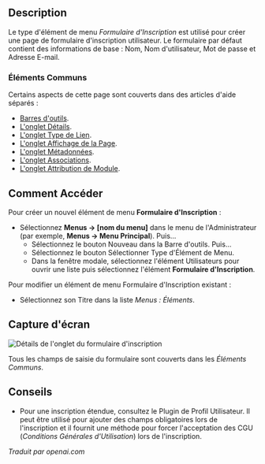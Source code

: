 <!-- Filename: Help4.x:Menu_Item:_Registration_Form  / Display title: Formulaire d'inscription -->

## Description

Le type d'élément de menu *Formulaire d'Inscription* est utilisé pour créer une page de formulaire d'inscription utilisateur. Le formulaire par défaut contient des informations de base : Nom, Nom d'utilisateur, Mot de passe et Adresse E-mail.

### Éléments Communs

Certains aspects de cette page sont couverts dans des articles d'aide séparés :

* [Barres d'outils](jdocmanual?article=help/common-elements/toolbars).
* [L'onglet Détails](jdocmanual?article=help/menu-items-common/menu-item-details).
* [L'onglet Type de Lien](jdocmanual?article=help/menu-items-common/menu-item-link-type).
* [L'onglet Affichage de la Page](jdocmanual?article=help/menu-items-common/menu-item-page-display).
* [L'onglet Métadonnées](jdocmanual?article=help/menu-items-common/menu-item-metadata).
* [L'onglet Associations](jdocmanual?article=help/common-elements/edit-associations).
* [L'onglet Attribution de Module](jdocmanual?article=help/menu-items-common/menu-item-module-assignment).

## Comment Accéder

Pour créer un nouvel élément de menu **Formulaire d'Inscription** :

- Sélectionnez **Menus → \[nom du menu\]** dans le menu de l'Administrateur
  (par exemple, **Menus → Menu Principal**). Puis...
  - Sélectionnez le bouton Nouveau dans la Barre d'outils. Puis...
  - Sélectionnez le bouton Sélectionner Type d'Élément de Menu.
  - Dans la fenêtre modale, sélectionnez l'élément Utilisateurs pour ouvrir une liste puis
    sélectionnez l'élément **Formulaire d'Inscription**.

Pour modifier un élément de menu Formulaire d'Inscription existant :

- Sélectionnez son Titre dans la liste *Menus : Éléments*.

## Capture d'écran

![Détails de l'onglet du formulaire d'inscription](../../../fr/images/menu-items/users-registration-form-details-tab.png)

Tous les champs de saisie du formulaire sont couverts dans les *Éléments Communs*.

## Conseils

- Pour une inscription étendue, consultez le Plugin de Profil Utilisateur. Il peut être utilisé pour ajouter des champs obligatoires lors de l'inscription et il fournit une méthode pour forcer l'acceptation des CGU (*Conditions Générales d'Utilisation*) lors de l'inscription.

*Traduit par openai.com*

